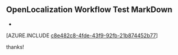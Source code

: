 ## OpenLocalization Workflow Test MarkDown
* 

[AZURE.INCLUDE [c8e482c8-4fde-43f9-92fb-21b874452b77](calleeMd1.md)]

 
thanks!
